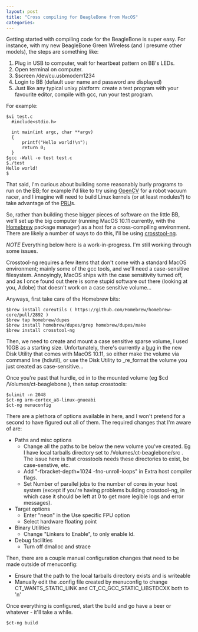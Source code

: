 ```yaml
---
layout: post
title: "Cross compiling for BeagleBone from MacOS"
categories:
---
```


Getting started with compiling code for the BeagleBone is super easy.  For instance, with my new BeagleBone Green Wireless (and I presume other models), the steps are something like:

  1. Plug in USB to computer, wait for heartbeat pattern on BB's LEDs.
  2. Open terminal on computer.
  3. $screen /dev/cu.usbmodem1234
  4. Login to BB (default user name and password are displayed)
  5. Just like any typical unixy platform: create a test program with your favourite editor, compile with gcc, run your test program.

For example:

    $vi test.c
      #include<stdio.h>

      int main(int argc, char **argv)
      {
          printf("Hello world!\n");
          return 0;
      }
    $gcc -Wall -o test test.c
    $./test
    Hello world!
    $

That said, I'm curious about building some reasonably burly programs to run on the BB; for example I'd like to try using [OpenCV](http://opencv.org/) for a robot vacuum racer, and I imagine will need to build Linux kernels (or at least modules?) to take advantage of the [PRU](http://processors.wiki.ti.com/index.php/PRU-ICSS)s.

So, rather than building these bigger pieces of software on the little BB, we'll set up the big computer (running MacOS 10.11 currently, with the [Homebrew](http://brew.sh) package manager) as a host for a cross-compiling environment.  There are likely a number of ways to do this, I'll be using [crosstool-ng](http://crosstool-ng.org/).

*NOTE* Everything below here is a work-in-progress. I'm still working through some issues.

Crosstool-ng requires a few items that don't come with a standard MacOS environment; mainly some of the gcc tools, and we'll need a case-sensitive filesystem.  Annoyingly, MacOS ships with the case sensitivity turned off, and as I once found out there is some stupid software out there (looking at you, Adobe) that doesn't work on a case sensitive volume...

Anyways, first take care of the Homebrew bits:

    $brew install coreutils ( https://github.com/Homebrew/homebrew-core/pull/2892 )
    $brew tap homebrew/dupes
    $brew install homebrew/dupes/grep homebrew/dupes/make
    $brew install crosstool-ng
    
Then, we need to create and mount a case sensitive sparse volume, I used 10GB as a starting size.  Unfortunately, there's currently a [bug](https://discussions.apple.com/thread/7395900) in the new Disk Utility that comes with MacOS 10.11, so either make the volume via command line (hdiutil), or use the Disk Utility to _re_format the volume you just created as case-sensitive...

Once you're past that hurdle, cd in to the mounted volume (eg $cd /Volumes/ct-beaglebone ), then setup crosstools:

    $ulimit -n 2048
    $ct-ng arm-cortex_a8-linux-gnueabi
    $ct-ng menuconfig
    
There are a plethora of options available in here, and I won't pretend for a second to have figured out all of them.  The required changes that I'm aware of are:

  * Paths and misc options
    * Change all the paths to be below the new volume you've created.  Eg I have local tarballs directory set to /Volumes/ct-beaglebone/src .  The issue here is that crosstools needs these directories to exist, be case-senstive, etc.
    * Add "-fbracket-depth=1024 -fno-unroll-loops" in Extra host compiler flags.
    * Set Number of parallel jobs to the number of cores in your host system (except if you're having problems building crosstool-ng, in which case it should be left at 0 to get more legible logs and error messages).
  * Target options
    * Enter "neon" in the Use specific FPU option
    * Select hardware floating point
  * Binary Utilities
    * Change "Linkers to Enable", to only enable ld.
  * Debug facilities
    * Turn off dmalloc and strace

Then, there are a couple manual configuration changes that need to be made outside of menuconfig:

  * Ensure that the path to the local tarballs directory exists and is writeable
  * Manually edit the .config file created by menuconfig to change CT\_WANTS\_STATIC\_LINK and CT\_CC\_GCC\_STATIC\_LIBSTDCXX both to 'n'

Once everything is configured, start the build and go have a beer or whatever - it'll take a while.

    $ct-ng build
